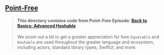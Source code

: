 ## [Point-Free](https://www.pointfree.co)

> #### This directory contains code from Point-Free Episode: [Back to Basics: Advanced Hashable](https://www.pointfree.co/episodes/ep300-back-to-basics-advanced-hashable)
>
> We zoom out a bit to get a greater appreciation for how `Equatable` and `Hashable` are used throughout the greater language and ecosystem, including actors, standard library types, SwiftUI, and more.
